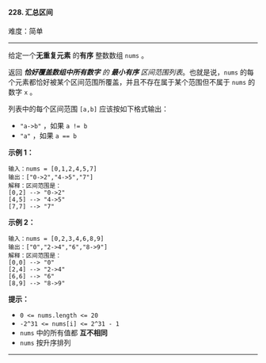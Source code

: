 #### 228. 汇总区间

难度：简单

---

给定一个**无重复元素**  的**有序**  整数数组 `nums` 。

返回 _**恰好覆盖数组中所有数字**  的  **最小有序**  区间范围列表_。也就是说，`nums`
的每个元素都恰好被某个区间范围所覆盖，并且不存在属于某个范围但不属于 `nums` 的数字 `x` 。

列表中的每个区间范围 `[a,b]` 应该按如下格式输出：

* `"a->b"` ，如果 `a != b`
* `"a"` ，如果 `a == b`

**示例 1：**

```
输入：nums = [0,1,2,4,5,7]
输出：["0->2","4->5","7"]
解释：区间范围是：
[0,2] --> "0->2"
[4,5] --> "4->5"
[7,7] --> "7"
```

**示例 2：**

```
输入：nums = [0,2,3,4,6,8,9]
输出：["0","2->4","6","8->9"]
解释：区间范围是：
[0,0] --> "0"
[2,4] --> "2->4"
[6,6] --> "6"
[8,9] --> "8->9"
```

**提示：**

* `0 <= nums.length <= 20`
* `-2^31 <= nums[i] <= 2^31 - 1`
* `nums` 中的所有值都  **互不相同**
* `nums` 按升序排列

---

```Java
```